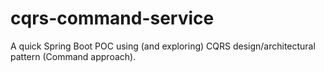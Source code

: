 # cqrs-command-service
A quick Spring Boot POC using (and exploring) CQRS design/architectural pattern (Command approach).
